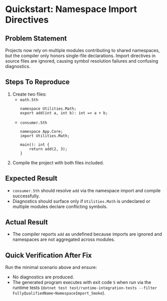# Quickstart: Namespace Import Directives

## Problem Statement
Projects now rely on multiple modules contributing to shared namespaces, but the compiler only honors single-file declarations. Import directives in source files are ignored, causing symbol resolution failures and confusing diagnostics.

## Steps To Reproduce
1. Create two files:
   - `math.5th`
     ```fifth
     namespace Utilities.Math;
     export add(int a, int b): int => a + b;
     ```
   - `consumer.5th`
     ```fifth
     namespace App.Core;
     import Utilities.Math;

     main(): int {
         return add(2, 3);
     }
     ```
2. Compile the project with both files included.

## Expected Result
- `consumer.5th` should resolve `add` via the namespace import and compile successfully.
- Diagnostics should surface only if `Utilities.Math` is undeclared or multiple modules declare conflicting symbols.

## Actual Result
- The compiler reports `add` as undefined because imports are ignored and namespaces are not aggregated across modules.

## Quick Verification After Fix
Run the minimal scenario above and ensure:
- No diagnostics are produced.
- The generated program executes with exit code `5` when run via the runtime tests (`dotnet test test/runtime-integration-tests --filter FullyQualifiedName~NamespaceImport_Smoke`).

